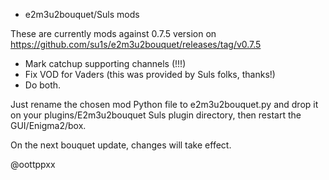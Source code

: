 * e2m3u2bouquet/Suls mods

These are currently mods against 0.7.5 version on
https://github.com/su1s/e2m3u2bouquet/releases/tag/v0.7.5

- Mark catchup supporting channels (!!!)
- Fix VOD for Vaders (this was provided by Suls folks, thanks!)
- Do both.

Just rename the chosen mod Python file to e2m3u2bouquet.py and drop
it on your plugins/E2m3u2bouquet Suls plugin directory, then restart
the GUI/Enigma2/box.

On the next bouquet update, changes will take effect.

@oottppxx
